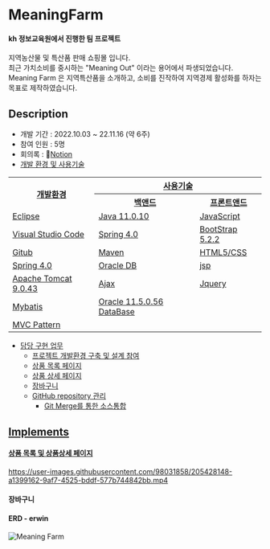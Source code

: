 # MeaningFarm

#### kh 정보교육원에서 진행한 팀 프로젝트
<p>
지역농산물 및 특산품 판매 쇼핑몰 입니다.<br />
최근 가치소비를 중시하는 "Meaning Out" 이라는 용어에서 파생되었습니다.<br />
Meaning Farm 은 지역특산품을 소개하고, 소비를 진작하여 지역경제 활성화를 하자는 목표로 제작하였습니다.
</p>

## Description
- 개발 기간 : 2022.10.03 ~ 22.11.16 (약 6주)
- 참여 인원 : 5명
- 회의록 : 📒<a href="https://messenger-kh.notion.site/86c8876e465c4caa8703e6c844bf3a48">Notion
- 개발 환경 및 사용기술
  
<table>
  <tr>
    <th rowspan="2">개발환경</th>
    <th colspan="2">사용기술</th>
  </tr>
  <tr>
    <th>백앤드</th>
    <th>프론트앤드</th>
  </tr>
  <tr>
    <td>Eclipse</td>
    <td>Java 11.0.10</td>
    <td>JavaScript</td>
  </tr>
  <tr>
    <td>Visual Studio Code</td>
    <td>Spring 4.0</td>
    <td>BootStrap 5.2.2</td>
  </tr>
  <tr>
    <td>Gitub</td>
    <td>Maven</td>
    <td>HTML5/CSS</td>
  </tr>
  <tr>
    <td>Spring 4.0</td>
    <td>Oracle DB</td>
    <td>jsp</td>
  </tr>
  <tr>
    <td>Apache Tomcat 9.0.43</td>
    <td>Ajax</td>
    <td>Jquery</td>
  </tr>
  <tr>
    <td>Mybatis</td>
    <td>Oracle 11.5.0.56 DataBase</td>
    <td></td>
  </tr>
  <tr>
    <td>MVC Pattern</td>
    <td></td>
    <td></td>
  </tr>
</table>
  
- 담당 구현 업무
  - 프로젝트 개발환경 구축 및 설계 참여
  - 상품 목록 페이지
  - 상품 상세 페이지
  - 장바구니 
  - GitHub repository 관리
    - Git Merge를 통한 소스통합

## Implements
#### 상품 목록 및 상품상세 페이지
  https://user-images.githubusercontent.com/98031858/205428148-a1399162-9af7-4525-bddf-577b744842bb.mp4

#### 장바구니

#### ERD - erwin 
  ![Meaning Farm](https://user-images.githubusercontent.com/98031858/202108666-c7389c85-ce1d-427c-8e0e-ab38d89e7bcb.jpg)


